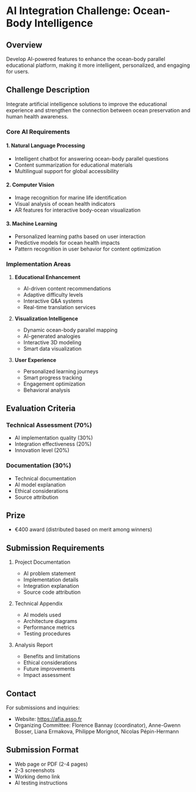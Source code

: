# AI Integration Challenge: Ocean-Body Intelligence

## Overview
Develop AI-powered features to enhance the ocean-body parallel educational platform, making it more intelligent, personalized, and engaging for users.

## Challenge Description
Integrate artificial intelligence solutions to improve the educational experience and strengthen the connection between ocean preservation and human health awareness.

### Core AI Requirements

#### 1. Natural Language Processing
- Intelligent chatbot for answering ocean-body parallel questions
- Content summarization for educational materials
- Multilingual support for global accessibility

#### 2. Computer Vision
- Image recognition for marine life identification
- Visual analysis of ocean health indicators
- AR features for interactive body-ocean visualization

#### 3. Machine Learning
- Personalized learning paths based on user interaction
- Predictive models for ocean health impacts
- Pattern recognition in user behavior for content optimization

### Implementation Areas

1. **Educational Enhancement**
   - AI-driven content recommendations
   - Adaptive difficulty levels
   - Interactive Q&A systems
   - Real-time translation services

2. **Visualization Intelligence**
   - Dynamic ocean-body parallel mapping
   - AI-generated analogies
   - Interactive 3D modeling
   - Smart data visualization

3. **User Experience**
   - Personalized learning journeys
   - Smart progress tracking
   - Engagement optimization
   - Behavioral analysis

## Evaluation Criteria

### Technical Assessment (70%)
- AI implementation quality (30%)
- Integration effectiveness (20%)
- Innovation level (20%)

### Documentation (30%)
- Technical documentation
- AI model explanation
- Ethical considerations
- Source attribution

## Prize
- €400 award (distributed based on merit among winners)

## Submission Requirements
1. Project Documentation
   - AI problem statement
   - Implementation details
   - Integration explanation
   - Source code attribution
   
2. Technical Appendix
   - AI models used
   - Architecture diagrams
   - Performance metrics
   - Testing procedures

3. Analysis Report
   - Benefits and limitations
   - Ethical considerations
   - Future improvements
   - Impact assessment

## Contact
For submissions and inquiries:
- Website: https://afia.asso.fr
- Organizing Committee: Florence Bannay (coordinator), Anne-Gwenn Bosser, Liana Ermakova, Philippe Morignot, Nicolas Pépin-Hermann

## Submission Format
- Web page or PDF (2-4 pages)
- 2-3 screenshots
- Working demo link
- AI testing instructions
